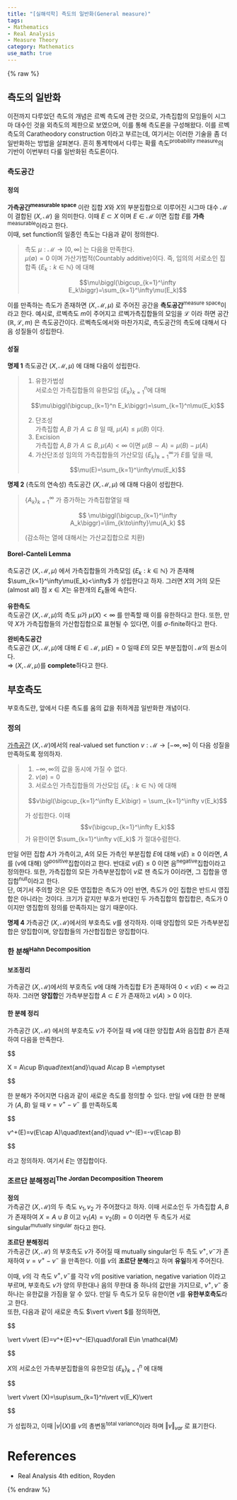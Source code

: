 ```yaml
---
title: "[실해석학] 측도의 일반화(General measure)"
tags:
- Mathematics
- Real Analysis
- Measure Theory
category: Mathematics
use_math: true
---
```

{% raw %}

## 측도의 일반화
이전까지 다루었던 측도의 개념은 르벡 측도에 관한 것으로, 가측집합의 모임들이 시그마 대수인 것을 외측도의 제한으로 보였으며, 이를 통해 측도론을 구성해왔다. 이를 르벡 측도의 Caratheodory construction 이라고 부르는데, 여기서는 이러한 기술을 좀 더 일반화하는 방법을 살펴본다. 흔히 통계학에서 다루는 확률 측도<sup>probability measure</sup>의 기반이 이번부터 다룰 일반화된 측도론이다.   
### 측도공간
#### 정의
**가측공간<sup>measurable space</sup>** 이란 집합 $X$와 $X$의 부분집합으로 이루어진 시그마 대수 $\mathcal{M}$이 결합된 $(X,\mathcal{M})$ 을 의미한다. 이때 $E\subset X$ 이며 $E\in \mathcal{M}$ 이면 집합 $E$를 **가측**<sup>measurable</sup>이라고 한다.   
이때, set function의 일종인 측도는 다음과 같이 정의한다.   
> 측도 $\mu:\mathcal{M}\to[0,\infty]$ 는 다음을 만족한다.    
> $\mu(\emptyset)=0$ 이며 가산가법적(Countably additive)이다. 즉, 임의의 서로소인 집합족 {$E_k:k\in\mathbb{N}$} 에 대해      
> 
> $$\mu\biggl(\bigcup_{k=1}^\infty E_k\biggr)=\sum_{k=1}^\infty\mu(E_k)$$
> 
이를 만족하는 측도가 존재하면 $(X,\mathcal{M},\mu)$ 로 주어진 공간을 
**측도공간**<sup>measure space</sup>이라고 한다. 예시로, 르벡측도 $m$이 주어지고 르벡가측집합들의 모임을 $\mathcal{L}$ 이라 하면 공간 $(\mathbb{R},\mathcal{L},m)$ 은 측도공간이다. 르벡측도에서와 마찬가지로, 측도공간의 측도에 대해서 다음 성질들이 성립한다.   

#### 성질
**명제 1** 측도공간 $(X,\mathcal{M},\mu)$ 에 대해 다음이 성립한다.   
> 1. 유한가법성   
> 서로소인 가측집합들의 유한모임 {$E_k$}$_{k=1}^n$에 대해
> 
> $$\mu\biggl(\bigcup_{k=1}^n E_k\biggr)=\sum_{k=1}^n\mu(E_k)$$
> 
> 2. 단조성   
> 가측집합 $A,B$ 가 $A\subseteq B$ 일 때, $\mu(A)\leq\mu(B)$ 이다.   
> 3. Excision   
> 가측집합 $A,B$ 가 $A\subseteq B, \mu(A)<\infty$ 이면 $\mu(B\sim A)=\mu(B)-\mu(A)$
> 4. 가산단조성
> 임의의 가측집합들의 가산모임 {$E_k$}$_{k=1}^\infty$가 $E$를 덮을 때,   
> 
> $$\mu(E)=\sum_{k=1}^\infty\mu(E_k)$$
> 
**명제 2** (측도의 연속성) 측도공간 $(X,\mathcal{M},\mu)$ 에 대해 다음이 성립한다.   
>{$A_k$}$_{k=1}^\infty$ 가 증가하는 가측집합열일 때   
> 
> $$ \mu\biggl(\bigcup_{k=1}^\infty A_k\biggr)=\lim_{k\to\infty}\mu(A_k) $$
> 
> (감소하는 열에 대해서는 가산교집합으로 치환)

#### Borel-Canteli Lemma
측도공간 $(X,\mathcal{M},\mu)$ 에서 가측집합들의 가측모임 {$E_k:k\in\mathbb{N}$} 가 존재해 $\sum_{k=1}^\infty\mu(E_k)<\infty$ 가 성립한다고 하자. 그러면 $X$의 거의 모든(almost all) 점 $x\in X$는 유한개의 $E_k$들에 속한다.   

**유한측도**   
측도공간 $(X,\mathcal{M},\mu)$의 측도 $\mu$가 $\mu(X)<\infty$ 를 만족할 때 이를 유한하다고 한다. 또한, 만약 $X$가 가측집합들의 가산합집합으로 표현될 수 있다면, 이를 $\sigma$-finite하다고 한다.   

**완비측도공간**   
측도공간 $(X,\mathcal{M},\mu)$에 대해 $E\in\mathcal{M}$, $\mu(E)=0$ 일때 $E$의 모든 부분집합이 $\mathcal{M}$의 원소이다.   
$\Rightarrow$ $(X,\mathcal{M},\mu)$를 **complete**하다고 한다. 

## 부호측도
부호측도란, 앞에서 다룬 측도를 움의 값을 취하게끔 일반화한 개념이다.
### 정의
[가측공간](#정의) $(X,\mathcal{M})$에서의 real-valued set function $v:\mathcal{M}\to[-\infty,\infty]$ 이 다음 성질을 만족하도록 정의하자.   
> 1. $-\infty,\infty$의 값을 동시에 가질 수 없다.
> 2. $v(\emptyset)=0$   
> 3. 서로소인 가측집합들의 가산모임 {$E_k:k\in\mathbb{N}$} 에 대해 
> 
> $$v\bigl(\bigcup_{k=1}^\infty E_k\bigr) = \sum_{k=1}^\infty v(E_k)$$ 
> 
> 가 성립한다. 이때 $$v(\bigcup_{k=1}^\infty E_k)$$ 가 유한이면 $\sum_{k=1}^\infty v(E_k)$ 가 절대수렴한다.   

만일 어떤 집합 $A$가 가측이고, $A$의 모든 가측인 부분집합 $E$에 대해 $v(E)\geq 0$ 이라면, $A$를 (v에 대해) 양<sup>positive</sup>집합이라고 한다. 반대로 $v(E)\leq 0$ 이면 음<sup>negative</sup>집합이라고 정의한다. 또한, 가측집합의 모든 가측부분집합이 $v$로 잰 측도가 0이라면, 그 집합을 영집합<sup>null</sup>이라고 한다.   
단, 여기서 주의할 것은 모든 영집합은 측도가 0인 반면, 측도가 0인 집합은 반드시 영집합은 아니라는 것이다. 크기가 같지만 부호가 반대인 두 가측집합의 합집합은, 측도가 0이지만 영집합의 정의를 만족하지는 않기 때문이다.   

**명제 4** 가측공간 $(X,\mathcal{M})$에서의 부호측도 $v$를  생각하자. 이때 양집합의 모든 가측부분집합은 양집합이며, 양집합들의 가산합집합은 양집합이다.
### 한 분해<sup>Hahn Decomposition</sup>
#### 보조정리
가측공간 $(X,\mathcal{M})$에서의 부호측도 $v$에 대해 가측집합 E가 존재하여 $0<v(E)<\infty$ 라고 하자. 그러면 **양집합**인 가측부분집합 $A\subset E$ 가 존재하고 $v(A)>0$ 이다.   
#### 한 분헤 정리
가측공간 $(X,\mathcal{M})$ 에서의 부호측도 $v$가 주어질 때 $v$에 대한 양집합 $A$와 음집합 $B$가 존재하여 다음을 만족한다.   

$$

X = A\cup B\quad\text{and}\quad A\cap B =\emptyset

$$ 

한 분해가 주어지면 다음과 같이 새로운 측도를 정의할 수 있다. 만일 $v$에 대한 한 분해가 $(A,B)$ 일 때 $v=v^+-v^-$ 를 만족하도록   

$$

v^+(E)=v(E\cap A)\quad\text{and}\quad v^-(E)=-v(E\cap B)

$$   

라고 정의하자. 여기서 $E$는 영집합이다.   

### 조르단 분해정리<sup>The Jordan Decomposition Theorem</sup>
**정의**   
가측공간 $(X,\mathcal{M})$의 두 측도 $v_1,v_2$ 가 주어졌다고 하자. 이때 서로소인 두 가측집합 $A,B$가 존재하여 $X=A\cup B$ 이고 $v_1(A)=v_2(B)=0$ 이라면 두 측도가 서로 singular<sup>mutually singular</sup> 하다고 한다.   

**조르단 분해정리**   
가측공간 $(X,\mathcal{M})$ 의 부호측도 $v$가 주어질 때 mutually singular인 두 측도 $v^+,v^-$가 존재하여 $v=v^+-v^-$ 을 만족한다. 이를 $v$의 **조르단 분해**라고 하며 **유일**하게 주어진다.   

이때, $v$의 각 측도 $v^+,v^-$를 각각 $v$의 positive variation, negative variation 이라고 부르며, 부호측도 $v$가 양의 무한대나 음의 무한대 중 하나의 값만을 가지므로, $v^+,v^-$ 중 하나는 유한값을 가짐을 알 수 있다. 만일 두 측도가 모두 유한이면 $v$를 **유한부호측도**라고 한다.    
또한, 다음과 같이 새로운 측도 $\vert v\vert $를 정의하면,   

$$

\vert v\vert (E)=v^+(E)+v^-(E)\quad\forall E\in \mathcal{M}

$$   

$X$의 서로소인 가측부분집합을의 유한모임 {$E_k$}$_{k=1}^n$ 에 대해   

$$

\vert v\vert (X)=\sup\sum_{k=1}^n\vert v(E_K)\vert 

$$   

가 성립하고, 이때 $\vert v\vert (X)$를 $v$의 총변동<sup>total variance</sup>이라 하며 $\Vert v\Vert_{var}$ 로 표기한다.




# References
 - Real Analysis 4th edition, Royden

{% endraw %}